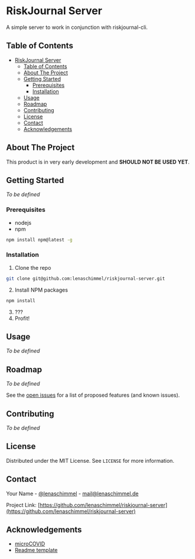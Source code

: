 <!-- PROJECT LOGO -->
# RiskJournal Server
A simple server to work in conjunction with riskjournal-cli.<br/>


<!-- TABLE OF CONTENTS -->
## Table of Contents

- [RiskJournal Server](#riskjournal-server)
  - [Table of Contents](#table-of-contents)
  - [About The Project](#about-the-project)
  - [Getting Started](#getting-started)
    - [Prerequisites](#prerequisites)
    - [Installation](#installation)
  - [Usage](#usage)
  - [Roadmap](#roadmap)
  - [Contributing](#contributing)
  - [License](#license)
  - [Contact](#contact)
  - [Acknowledgements](#acknowledgements)



<!-- ABOUT THE PROJECT -->
## About The Project

This product is in very early development and **SHOULD NOT BE USED YET**. 

<!-- GETTING STARTED -->
## Getting Started

_To be defined_

### Prerequisites

* nodejs
* npm
```sh
npm install npm@latest -g
```

### Installation

1. Clone the repo
```sh
git clone git@github.com:lenaschimmel/riskjournal-server.git
```
2. Install NPM packages
```sh
npm install
```
3. ???
4. Profit!


<!-- USAGE EXAMPLES -->
## Usage

_To be defined_


<!-- ROADMAP -->
## Roadmap

_To be defined_

See the [open issues](https://github.com/lenaschimmel/riskjournal-server/issues) for a list of proposed features (and known issues).



<!-- CONTRIBUTING -->
## Contributing

_To be defined_


<!-- LICENSE -->
## License

Distributed under the MIT License. See `LICENSE` for more information.



<!-- CONTACT -->
## Contact

Your Name - [@lenaschimmel](https://twitter.com/lenaschimmel) - mail@lenaschimmel.de

Project Link: [https://github.com/lenaschimmel/riskjournal-server](https://github.com/lenaschimmel/riskjournal-server)



<!-- ACKNOWLEDGEMENTS -->
## Acknowledgements
* [microCOVID](https://github.com/microcovid/microcovid)
* [Readme template](https://github.com/othneildrew/Best-README-Template)
